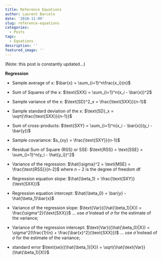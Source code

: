 ```yaml
---
title: Reference Equations
author: Laurent Barcelo
date: '2018-11-09'
slug: reference-equations
categories:
  - Posts
tags:
  - Equations
description: ''
featured_image: ''
---
```


(Note: this post is constantly updated...)

**Regression**

* Sample average of x: $\bar{x} = \sum_{i=1}^n\frac{x_i}{n}$  

* Sum of Squares of the x:  $\text{SXX} = \sum_{i=1}^n(x_i - \bar{x})^2$

* Sample variance of the x: $\text{SD}^2_x = \frac{\text{SXX}}{n-1}$

* Sample standard deviation of the x: $\text{SD}_x = \sqrt{\frac{\text{SXX}}{n-1}}$

* Sum of cross-products: $\text{SXY} = \sum_{i=1}^n(x_i - \bar{x})(y_i - \bar{y})$

* Sample covariance: $s_{xy} = \frac{\text{SXY}}{n-1}$

* Residual Sum of Square (RSS) or SSE: $\text{RSS} = \text{SSE} = \sum_{i=1}^n(y_i - \hat{y_i})^2$

* Variance of the regression: $\hat{\sigma}^2 = \text{MSE} = \frac{\text{RSS}}{n-2}$ where $n-2$ is the degree of freedom $\text{df}$

* Regression equation slope: $\hat{\beta_1} = \frac{\text{SXY}}{\text{SXX}}$

* Regression equation intercept: $\hat{\beta_0} = \bar{y} - \hat{\beta_1}\bar{x}$

* Variance of the regression slope:  $\text{Var}({\hat{\beta_1}|X}) = \frac{\sigma^2}{\text{SXX}}$ ... use $\hat{\sigma}$ instead of ${\sigma}$ for the estimate of the variance;

* Variance of the regression intercept: $\text{Var}({\hat{\beta_0}|X}) = \sigma^2(\frac{1}{n} + \frac{\bar{x}^2}{\text{SXX}})$  ... use $\hat{\sigma}$ instead of ${\sigma}$ for the estimate of the variance;

* standard error $\text{se}({\hat{\beta_1}|X}) = \sqrt{\hat{\text{Var}}(\hat{\beta_1}|X)}$   